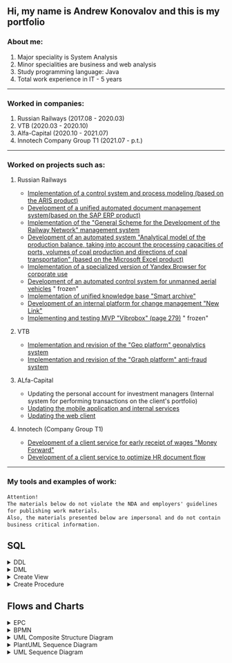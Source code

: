 ## Hi, my name is Andrew Konovalov and this is my portfolio

### About me:

1. Major speciality is System Analysis
2. Minor specialities are business and web analysis
3. Study programming language: Java
4. Total work experience in IT - 5 years

_______________

### Worked in companies:

1. Russian Railways (2017.08 - 2020.03)
2. VTB (2020.03 - 2020.10)
3. Alfa-Capital (2020.10 - 2021.07)
4. Innotech Company Group T1 (2021.07 - p.t.)

_______________

### Worked on projects such as:

1. Russian Railways
   * [Implementation of a control system and process modeling (based on the ARIS product)](https://cssrzd.ru/news/asu-bm.html)
   * [Development of a unified automated document management system(based on the SAP ERP product)](https://tekora.ru/proekty/easd-rzhd/)
   * [Implementation of the "General Scheme for the Development of the Railway Network" management system](http://iert.com.ru/general_sxem.html)
   * [Development of an automated system "Analytical model of the production balance, taking into account the processing capacities of ports, volumes of coal production and directions of coal transportation" (based on the Microsoft Excel product)](https://vgudok.com/lenta/pryamoy-ugol-rzhd-holding-zapuskaet-sistemu-raschyota-perevozok-uglya-kotoraya-pomozhet-no-ne)
   * [Implementation of a specialized version of Yandex.Browser for corporate use](https://www.tadviser.ru/index.php/%D0%9F%D1%80%D0%BE%D0%B5%D0%BA%D1%82:%D0%A0%D0%BE%D1%81%D1%81%D0%B8%D0%B9%D1%81%D0%BA%D0%B8%D0%B5_%D0%B6%D0%B5%D0%BB%D0%B5%D0%B7%D0%BD%D1%8B%D0%B5_%D0%B4%D0%BE%D1%80%D0%BE%D0%B3%D0%B8_(%D0%A0%D0%96%D0%94)_(%D0%AF%D0%BD%D0%B4%D0%B5%D0%BA%D1%81.%D0%91%D1%80%D0%B0%D1%83%D0%B7%D0%B5%D1%80))
   * [Development of an automated control system for unmanned aerial vehicles](https://www.cnews.ru/news/top/2020-05-29_rzhd_zastoporili_start_sozdaniya) "
     frozen"
   * [Implementation of unified knowledge base "Smart archive"](https://archive.systems/baza-znaniy-rzd)
   * [Development of an internal platform for change management "New Link"](https://team.rzd.ru/students/projects/3)
   * [Implementing and testing MVP "Vibrobox" (page 279)](http://inno-sbornik.extech.ru/docs/sbornik/sborn_2015_3.pdf) "
     frozen"

2. VTB
   * [Implementation and revision of the "Geo platform" geonalytics system](https://www.vtb.ru/o-banke/press-centr/novosti-i-press-relizy/2020/08/2020-08-11-sovmestnoe-predpriyatie-vtb-i-rostelekoma-vnedryaet-pervuyu-v-rossii-universalnuyu-platfo/)
   * [Implementation and revision of the "Graph platform" anti-fraud system](https://habr.com/ru/company/vtb/blog/524454/)

3. ALfa-Capital
   * Updating the personal account for investment managers (Internal system for performing transactions on the client's
     portfolio)
   * [Updating the mobile application and internal services](https://www.cnews.ru/news/line/2021-09-21_uk_alfakapital_rasshirila)
   * [Updating the web client](https://my.alfacapital.ru/)

4. Innotech (Company Group T1)
   * [Development of a client service for early receipt of wages "Money Forward"](https://www.vtb.ru/o-banke/press-centr/novosti-i-press-relizy/2021/07/2021-07-22-klienty-vtb-smogut-poluchat-zarplatu-v-lyuboy-den/)
   * [Development of a client service to optimize HR document flow](https://www.cnews.ru/news/line/2021-08-12_vtb_otsifruet_kadrovyj_dokumentooborot)

_______________

### My tools and examples of work:

```
Attention! 
The materials below do not violate the NDA and employers' guidelines for publishing work materials.
Also, the materials presented below are impersonal and do not contain business critical information.
```

## SQL

<details><summary>DDL</summary>

```sql
drop table if exists categories;
create table categories
(
   id    bigserial primary key,
   title varchar(256)
);

drop table if exists products;
create table products
(
   id          bigserial primary key,
   title       varchar(256),
   price       int,
   category_id bigint REFERENCES categories (id)
);

drop table if exists users;
create table users
(
   id         bigserial primary key,
   first_name varchar(80) not null,
   last_name  varchar(80) not null,
   username   varchar(30) not null,
   password   varchar(80) not null,
   email      varchar(50) unique,
   created_at timestamp default current_timestamp,
   updated_at timestamp default current_timestamp
);

drop table if exists roles;
create table roles
(
   id         bigserial primary key,
   name       varchar(50) not null,
   created_at timestamp default current_timestamp,
   updated_at timestamp default current_timestamp
);

drop table if exists users_roles;
create table users_roles
(
   user_id bigint not null references users (id),
   role_id bigint not null references roles (id),
   primary key (user_id, role_id)
);

drop table if exists orders;
create table orders
(
   id      bigserial primary key,
   user_id bigint references users (id),
   address varchar(255),
   phone   varchar(255),
   price   integer

);

drop table if exists order_items;
create table order_items
(
   id                bigserial primary key,
   order_id          bigint references orders (id),
   product_id        bigint references products (id),
   quantity          integer,
   price_per_product integer,
   price             integer

);

```

</details>

<details><summary>DML</summary>

```sql
insert into products (title, price, category_id)
values ('Bread', 25, 1),
       ('Milk', 80, 1),
       ('Meat', 100, 1),
       ('Juice', 30, 1),
       ('Egg', 50, 1),
       ('Pasta', 40, 1),
       ('Banana', 30, 1),
       ('Cheese', 230, 1),
       ('Rice', 100, 1),
       ('Yoghurt', 60, 1),
       ('Fish', 300, 1),
       ('Nuts', 10, 1),
       ('Chips', 40, 1),
       ('Biscuits', 500, 1),
       ('Ice cream', 55, 1),
       ('Rolls', 335, 1),
       ('Cordial', 255, 1),
       ('Mineral Water', 155, 1),
       ('Pancake', 100, 1),
       ('Butter', 20, 1);


select dp.dept_name, ROUND(AVG(sa.salary), 2) as avg_salary
from salaries as sa,
     dept_emp as de,
     departments as dp
where de.emp_no = sa.emp_no
  and sa.to_date = '9999-01-01'
  and de.dept_no = dp.dept_no
group by de.dept_no, dp.dept_name
order by de.dept_no asc;


select CONCAT(emp.first_name, ', ', emp.last_name) as full_name, MAX(sa.salary) as max_salary
from employees as emp,
     salaries as sa
where emp.emp_no = sa.emp_no
group by full_name
order by max_salary ASC;

select ct.city_id, ct.title_ru, ct.area_ru, rg.region_id, rg.title_ru, cr.country_id, cr.title_ru
from _cities as ct
        left join _countries as cr on cr.country_id = ct.country_id
        left join _regions as rg on rg.country_id = ct.country_id
where ct.title_ru like "Москва"
  and cr.title_ru like "Росс%"
  and rg.title_ru like "Калинин%";
```

</details>


<details><summary>Create View</summary>

```sql 

select @@sql_mode; set @@sql_mode='';
/* формируем скрипт для создание представления view и тестируем */
select 
ee.emp_no,
ee.birth_date,
concat(ee.first_name,' ',ee.last_name) as full_name,
min('women') as gender, ## костыль, чтобы не вкл в группировку это поле
ee.hire_date,
min(if(d.to_date='9999-01-01',d.dept_no,'NO WORK')) tek_dept_no, ## текущий отдел тоже чтобы не включать в группировку
GROUP_CONCAT(DISTINCT t.title  ORDER BY t.emp_no ASC SEPARATOR ', ') title, ## все занимаемые долж-и
GROUP_CONCAT(DISTINCT d.dept_no  ORDER BY d.emp_no ASC SEPARATOR ', ') dept_no ## все отделы в которых работала
from
employees as ee
inner join titles t using(emp_no)
inner join dept_emp d using(emp_no) ## отделы
where ee.gender='F' 
group by ee.emp_no,
ee.birth_date,
full_name,
ee.hire_date;

select * from women_title_dept;

/* создание view */
create or replace view women_title_dept as 
select 
ee.emp_no,
ee.birth_date,
concat(ee.first_name,' ',ee.last_name) full_name,
'women' gender,
ee.hire_date,
min(if(d.to_date='9999-01-01',d.dept_no,'NO WORK')) tek_dept_no,
GROUP_CONCAT(DISTINCT t.title  ORDER BY t.emp_no ASC SEPARATOR ', ') title,
GROUP_CONCAT(DISTINCT d.dept_no  ORDER BY d.emp_no ASC SEPARATOR ', ') dept_no
from
employees ee
inner join titles t using(emp_no)
inner join dept_emp d using(emp_no)
where ee.gender='F'
group by ee.emp_no,
ee.birth_date,
full_name,
hire_date
;

/* тестирование */ 
select GROUP_CONCAT(DISTINCT d.dept_no  ORDER BY d.emp_no ASC SEPARATOR ', ') from dept_emp as d
where d.emp_no = 10010;

```
</details>


<details><summary>Create Procedure</summary>

```sql
drop procedure if exists perevod ;
delimiter //
create procedure perevod(in empl_id int, in dept_new char(4),in hire_date_p date)
begin
declare exit handler for sqlexception
begin
rollback;
select 'что то пошло не так';
end;
start transaction;
if( hire_date_p is null ) then set hire_date_p=curdate();
end if;
UPDATE dept_emp SET to_date = hire_date_p WHERE (emp_no = empl_id) and (to_date = '9999-01-01');
insert dept_emp set emp_no=empl_id, dept_no=dept_new,from_date =hire_date_p,to_date='9999-01-01';
commit;
end//
delimiter ;

call perevod(10001,'d010',null);
```

</details>

## Flows and Charts

<details><summary>EPC</summary>

![page](/schemes/epc_example-1.png)

</details>

<details><summary>BPMN</summary>

![page](/schemes/bpmn_example.png)

</details>

<details><summary>UML Composite Structure Diagram</summary>

![page](/schemes/javauml.png)

</details>

<details><summary>PlantUML Sequence Diagram</summary>

![page](/schemes/plant_UML_sequence.svg)

</details>

<details><summary>UML Sequence Diagram</summary>

![page](/schemes/sequence_example.png)

</details>

